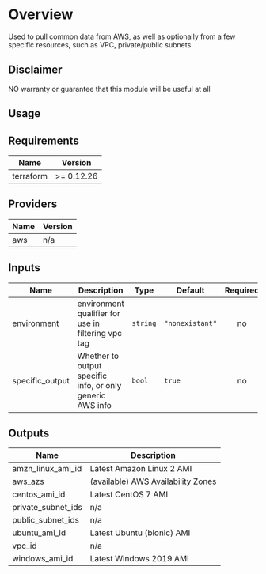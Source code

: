 # Overview

Used to pull common data from AWS, as well as optionally
from a few specific resources, such as VPC, private/public subnets

## Disclaimer

NO warranty or guarantee that this module will be useful
at all

## Usage

<!-- BEGINNING OF PRE-COMMIT-TERRAFORM DOCS HOOK -->
## Requirements

| Name | Version |
|------|---------|
| terraform | >= 0.12.26 |

## Providers

| Name | Version |
|------|---------|
| aws | n/a |

## Inputs

| Name | Description | Type | Default | Required |
|------|-------------|------|---------|:--------:|
| environment | environment qualifier for use in filtering vpc tag | `string` | `"nonexistant"` | no |
| specific\_output | Whether to output specific info, or only generic AWS info | `bool` | `true` | no |

## Outputs

| Name | Description |
|------|-------------|
| amzn\_linux\_ami\_id | Latest Amazon Linux 2 AMI |
| aws\_azs | (available) AWS Availability Zones |
| centos\_ami\_id | Latest CentOS 7 AMI |
| private\_subnet\_ids | n/a |
| public\_subnet\_ids | n/a |
| ubuntu\_ami\_id | Latest Ubuntu (bionic) AMI |
| vpc\_id | n/a |
| windows\_ami\_id | Latest Windows 2019 AMI |

<!-- END OF PRE-COMMIT-TERRAFORM DOCS HOOK -->
